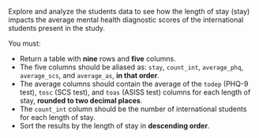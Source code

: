 Explore and analyze the students data to see how the length of stay (stay) impacts the average mental health diagnostic scores of the international students present in the study.

You must:
<ul>
  <li>Return a table with <strong>nine</strong> rows and <strong>five</strong> columns.</li>
  <li>The five columns should be aliased as: <code>stay</code>, <code>count_int</code>, <code>average_phq</code>, <code>average_scs</code>, and <code>average_as</code>, <strong>in that order</strong>.</li>
  <li>The average columns should contain the average of the <code>todep</code> (PHQ-9 test), <code>tosc</code> (SCS test), and <code>toas</code> (ASISS test) columns for each length of stay, <strong>rounded to two decimal places</strong>.</li>
  <li>The <code>count_int</code> column should be the number of international students for each length of stay.</li>
  <li>Sort the results by the length of stay in <strong>descending order</strong>.</li>
</ul>
